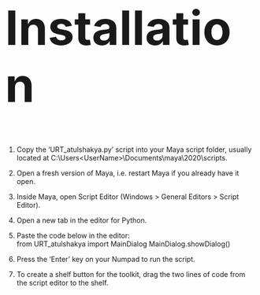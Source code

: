 <h1 style="font-size:10vw">Installation</h1>

1.	Copy the ‘URT_atulshakya.py’ script into your Maya script folder, usually located at C:\Users\<UserName>\Documents\maya\2020\scripts.
2.	Open a fresh version of Maya, i.e. restart Maya if you already have it open.
3.	Inside Maya, open Script Editor (Windows > General Editors > Script Editor).
4.	Open a new tab in the editor for Python.
5.	Paste the code below in the editor:<br/>
		from URT_atulshakya import MainDialog
		MainDialog.showDialog()

6.	Press the ‘Enter’ key on your Numpad to run the script. 
7.	To create a shelf button for the toolkit, drag the two lines of code from the script editor to the shelf.
